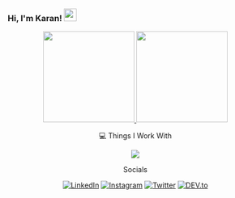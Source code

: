 ### Hi, I'm Karan! <img src="https://media.giphy.com/media/hvRJCLFzcasrR4ia7z/giphy.gif" width="25px">

<div align="center">
<!-- GitHub Stats -->
<a href="https://github.com/musashi-13">
    <img height="180em" src="https://github-readme-stats-eight-theta.vercel.app/api?username=musashi-13&show_icons=true&bg_color=00000000&text_color=777&include_all_commits=true&count_private=true"/>
    <img height="180em" src="https://github-readme-stats-eight-theta.vercel.app/api/top-langs/?username=musashi-13&layout=compact&langs_count=6&bg_color=00000000&text_color=777"/>
</a>

</div>

<p align="center">💻 Things I Work With</p>
<p align="center">
<a href="https://skillicons.dev">
<img src="https://skillicons.dev/icons?i=aws,cpp,docker,js,kafka,nextjs,postgres,prisma,py,react,tailwind,ts,vite"/>
</a>
</p>

<p align="center"> Socials</p>

<p align="center">
<a href="https://www.linkedin.com/in/karanhathwar" target="_blank"><img src="https://img.shields.io/badge/LinkedIn-%230077B5.svg?&style=flat-square&logo=linkedin&logoColor=white" alt="LinkedIn"></a>
<a href="https://www.instagram.com/kar.an.__" target="_blank"><img src="https://img.shields.io/badge/Instagram-%23E4405F.svg?&style=flat-square&logo=instagram&logoColor=white" alt="Instagram"></a>
<a href="https://twitter.com/OvOmusashi" target="_blank"><img src="https://img.shields.io/badge/Twitter-%231DA1F2.svg?&style=flat-square&logo=twitter&logoColor=white" alt="Twitter"></a>
<a href="https://dev.to/musashi-13" target="_blank"><img src="https://img.shields.io/badge/DEV-%230A0A0A.svg?&style=flat-square&logo=DEV.to&logoColor=white" alt="DEV.to"></a>
</p>
